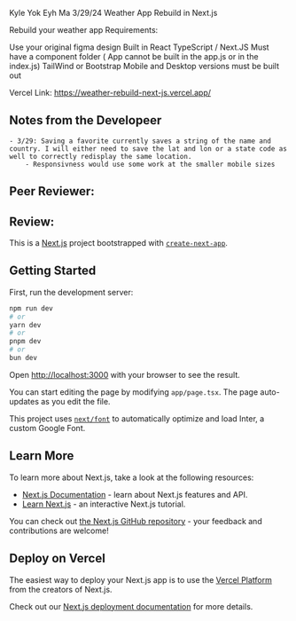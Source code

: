 Kyle Yok Eyh Ma
3/29/24
Weather App Rebuild in Next.js

Rebuild your weather app
Requirements:

Use your original figma design
Built in React TypeScript / Next.JS
Must have a component folder ( App cannot be built in the app.js or in the index.js)
TailWind or Bootstrap
Mobile and Desktop versions must be built out

Vercel Link: https://weather-rebuild-next-js.vercel.app/

## Notes from the Developeer 
    - 3/29: Saving a favorite currently saves a string of the name and country. I will either need to save the lat and lon or a state code as well to correctly redisplay the same location. 
        - Responsivness would use some work at the smaller mobile sizes
    
## Peer Reviewer: 
## Review: 





This is a [Next.js](https://nextjs.org/) project bootstrapped with [`create-next-app`](https://github.com/vercel/next.js/tree/canary/packages/create-next-app).

## Getting Started

First, run the development server:

```bash
npm run dev
# or
yarn dev
# or
pnpm dev
# or
bun dev
```

Open [http://localhost:3000](http://localhost:3000) with your browser to see the result.

You can start editing the page by modifying `app/page.tsx`. The page auto-updates as you edit the file.

This project uses [`next/font`](https://nextjs.org/docs/basic-features/font-optimization) to automatically optimize and load Inter, a custom Google Font.

## Learn More

To learn more about Next.js, take a look at the following resources:

- [Next.js Documentation](https://nextjs.org/docs) - learn about Next.js features and API.
- [Learn Next.js](https://nextjs.org/learn) - an interactive Next.js tutorial.

You can check out [the Next.js GitHub repository](https://github.com/vercel/next.js/) - your feedback and contributions are welcome!

## Deploy on Vercel

The easiest way to deploy your Next.js app is to use the [Vercel Platform](https://vercel.com/new?utm_medium=default-template&filter=next.js&utm_source=create-next-app&utm_campaign=create-next-app-readme) from the creators of Next.js.

Check out our [Next.js deployment documentation](https://nextjs.org/docs/deployment) for more details.
